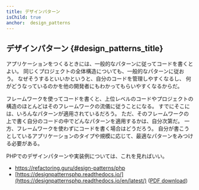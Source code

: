 ```yaml
---
title: デザインパターン
isChild: true
anchor:  design_patterns
---
```


## デザインパターン {#design_patterns_title}

アプリケーションをつくるときには、一般的なパターンに従ってコードを書くとよい。
同じくプロジェクトの全体構造についても、一般的なパターンに従おう。
なぜそうするといいかというと、自分のコードを管理しやすくなるし、
何がどうなっているのかを他の開発者にもわかってもらいやすくなるからだ。

フレームワークを使ってコードを書くと、上位レベルのコードやプロジェクトの構造のほとんどはそのフレームワークの流儀に従うことになる。
すでにそこには、いろんなパターンが適用されているだろう。
ただ、そのフレームワークの上で書く自分のコードの中でどんなパターンを適用するかは、自分次第だ。
一方、フレームワークを使わずにコードを書く場合はどうだろう。
自分が書こうとしているアプリケーションのタイプや規模に応じて、最適なパターンをみつける必要がある。

PHPでのデザインパターンや実装例については、これを見ればいい。

* <https://refactoring.guru/design-patterns/php>
* [https://designpatternsphp.readthedocs.io/](https://designpatternsphp.readthedocs.io/en/latest/) ([PDF download](https://www.computer-pdf.com/web-programming/php/924-tutorial-designpatternsphp-documentation.html))
